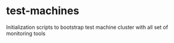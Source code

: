 # test-machines
Initialization scripts to bootstrap test machine cluster with all set of monitoring tools
